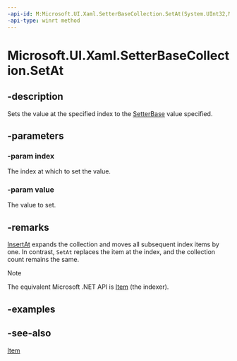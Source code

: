 ```yaml
---
-api-id: M:Microsoft.UI.Xaml.SetterBaseCollection.SetAt(System.UInt32,Microsoft.UI.Xaml.SetterBase)
-api-type: winrt method
---
```


<!-- Method syntax
public void SetAt(System.UInt32 index, Microsoft.UI.Xaml.SetterBase value)
-->

# Microsoft.UI.Xaml.SetterBaseCollection.SetAt

## -description

Sets the value at the specified index to the [SetterBase](setterbase.md) value specified.

## -parameters

### -param index

The index at which to set the value.

### -param value

The value to set.

## -remarks

[InsertAt](setterbasecollection_insertat_977777534.md) expands the collection and moves all subsequent index items by one. In contrast, `SetAt` replaces the item at the index, and the collection count remains the same.

> [!NOTE]
> The equivalent Microsoft .NET API is [Item](/dotnet/api/system.collections.objectmodel.collection-1.item) (the indexer).

## -examples

## -see-also

[Item](/dotnet/api/system.collections.objectmodel.collection-1.item)
